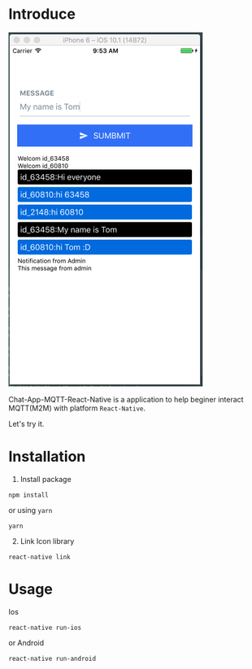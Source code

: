 # Introduce
![Demo](./demo.png)

Chat-App-MQTT-React-Native is a application to help beginer interact MQTT(M2M) with platform `React-Native`.

Let's try it.

# Installation

1. Install package
```
npm install
```
or using `yarn`
```
yarn
```

2. Link Icon library

```
react-native link
```

# Usage

Ios
```
react-native run-ios
```
or Android
```
react-native run-android
```

